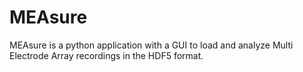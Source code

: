 # MEAsure
MEAsure is a python application with a GUI to load and analyze Multi Electrode Array recordings in the HDF5 format.
